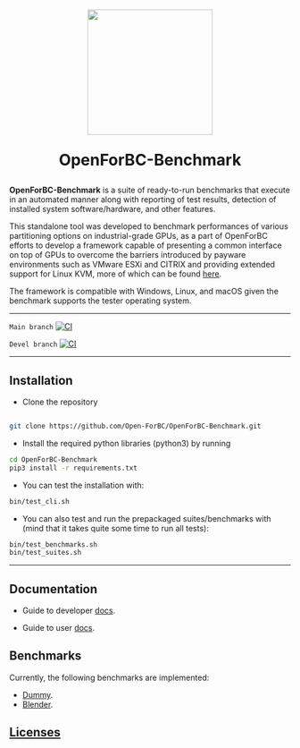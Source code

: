 <h1  align="center">

<img  src="https://i.imgur.com/l4DGFEw.png"  width="224px"/><br/>

<p>OpenForBC-Benchmark</p>

</h1>

**OpenForBC-Benchmark** is a suite of ready-to-run benchmarks that execute in an automated manner along with reporting of test results, detection of installed system software/hardware, and other features.

This standalone tool was developed to benchmark performances of various partitioning options on industrial-grade GPUs, as a part of OpenForBC efforts to develop a framework capable of presenting a common interface on top of GPUs to overcome the barriers introduced by payware environments such as VMware ESXi and CITRIX and providing extended support for Linux KVM, more of which can be found [here](https://hackmd.io/@gfronze/r1j6FIb9U).

The framework is compatible with Windows, Linux, and macOS given the benchmark supports the tester operating system.
___

`Main branch` [![CI](https://github.com/Open-ForBC/OpenForBC-Benchmark/actions/workflows/CI.yml/badge.svg)](https://github.com/Open-ForBC/OpenForBC-Benchmark/actions/workflows/CI.yml)

`Devel branch` [![CI](https://github.com/Open-ForBC/OpenForBC-Benchmark/actions/workflows/CI.yml/badge.svg?branch=devel)](https://github.com/Open-ForBC/OpenForBC-Benchmark/actions/workflows/CI.yml)
___

## Installation

- Clone the repository

```bash

git clone https://github.com/Open-ForBC/OpenForBC-Benchmark.git

```

- Install the required python libraries (python3) by running

```bash 
cd OpenForBC-Benchmark
pip3 install -r requirements.txt

```

- You can test the installation with:
```bash 
bin/test_cli.sh
```
- You can also test and run the prepackaged suites/benchmarks with (mind that it takes quite some time to run all tests):
```bash 
bin/test_benchmarks.sh
bin/test_suites.sh
```
___

## Documentation

- Guide to developer [docs](docs/developer-guide.md).  

- Guide to user [docs](docs/user-guide.md).

## Benchmarks

Currently, the following benchmarks are implemented:

- [Dummy](benchmarks/dummy_benchmark).
- [Blender](benchmarks/blender_benchmark).

  

## [Licenses](LICENSE)
